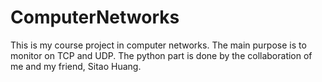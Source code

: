 ComputerNetworks
================

This is my course project in computer networks. The main purpose is to monitor on TCP and UDP. The python part is done by the collaboration of me and my friend, Sitao Huang.
